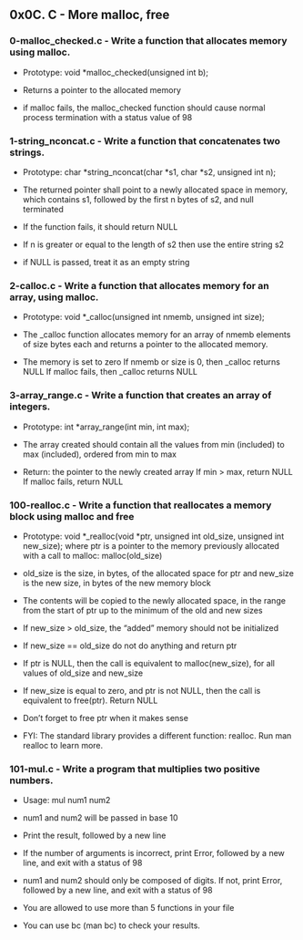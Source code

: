 ## 0x0C. C - More malloc, free

### 0-malloc_checked.c - Write a function that allocates memory using malloc.
- Prototype: void *malloc_checked(unsigned int b);

- Returns a pointer to the allocated memory

- if malloc fails, the malloc_checked function should cause normal process termination with a status value of 98

### 1-string_nconcat.c - Write a function that concatenates two strings.
- Prototype: char *string_nconcat(char *s1, char *s2, unsigned int n);

- The returned pointer shall point to a newly allocated space in memory, which contains s1, followed by the first n bytes of s2, and null terminated

- If the function fails, it should return NULL

- If n is greater or equal to the length of s2 then use the entire string s2

- if NULL is passed, treat it as an empty string

### 2-calloc.c - Write a function that allocates memory for an array, using malloc.
- Prototype: void *_calloc(unsigned int nmemb, unsigned int size);

- The _calloc function allocates memory for an array of nmemb elements of size bytes each and returns a pointer to the allocated memory.

- The memory is set to zero If nmemb or size is 0, then _calloc returns NULL If malloc fails, then _calloc returns NULL

### 3-array_range.c - Write a function that creates an array of integers.
- Prototype: int *array_range(int min, int max);

- The array created should contain all the values from min (included) to max (included), ordered from min to max

- Return: the pointer to the newly created array If min > max, return NULL If malloc fails, return NULL

### 100-realloc.c - Write a function that reallocates a memory block using malloc and free
- Prototype: void *_realloc(void *ptr, unsigned int old_size, unsigned int new_size); where ptr is a pointer to the memory previously allocated with a call to malloc: malloc(old_size)

- old_size is the size, in bytes, of the allocated space for ptr and new_size is the new size, in bytes of the new memory block

- The contents will be copied to the newly allocated space, in the range from the start of ptr up to the minimum of the old and new sizes

- If new_size > old_size, the “added” memory should not be initialized

- If new_size == old_size do not do anything and return ptr

- If ptr is NULL, then the call is equivalent to malloc(new_size), for all values of old_size and new_size

- If new_size is equal to zero, and ptr is not NULL, then the call is equivalent to free(ptr). Return NULL

- Don’t forget to free ptr when it makes sense

- FYI: The standard library provides a different function: realloc. Run man realloc to learn more.

### 101-mul.c - Write a program that multiplies two positive numbers.
- Usage: mul num1 num2

- num1 and num2 will be passed in base 10

- Print the result, followed by a new line

- If the number of arguments is incorrect, print Error, followed by a new line, and exit with a status of 98

- num1 and num2 should only be composed of digits. If not, print Error, followed by a new line, and exit with a status of 98

- You are allowed to use more than 5 functions in your file

- You can use bc (man bc) to check your results.

